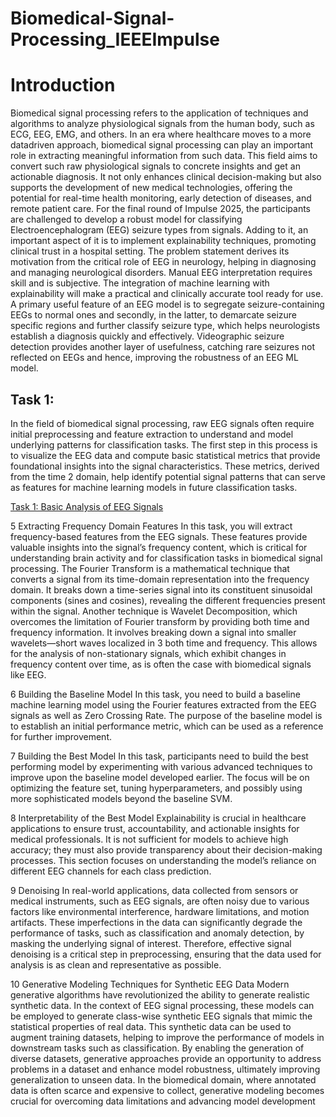 # Biomedical-Signal-Processing_IEEEImpulse
# Introduction

Biomedical signal processing refers to the application of techniques and algorithms to analyze physiological signals from the human body, such as ECG,
EEG, EMG, and others. In an era where healthcare moves to a more datadriven approach, biomedical signal processing can play an important role in
extracting meaningful information from such data. This field aims to convert
such raw physiological signals to concrete insights and get an actionable diagnosis. It not only enhances clinical decision-making but also supports the
development of new medical technologies, offering the potential for real-time
health monitoring, early detection of diseases, and remote patient care.
For the final round of Impulse 2025, the participants are challenged to develop a robust model for classifying Electroencephalogram (EEG) seizure types
from signals. Adding to it, an important aspect of it is to implement explainability techniques, promoting clinical trust in a hospital setting. The problem
statement derives its motivation from the critical role of EEG in neurology,
helping in diagnosing and managing neurological disorders. Manual EEG interpretation requires skill and is subjective. The integration of machine learning
with explainability will make a practical and clinically accurate tool ready for
use.
A primary useful feature of an EEG model is to segregate seizure-containing
EEGs to normal ones and secondly, in the latter, to demarcate seizure specific
regions and further classify seizure type, which helps neurologists establish a
diagnosis quickly and effectively. Videographic seizure detection provides another layer of usefulness, catching rare seizures not reflected on EEGs and hence,
improving the robustness of an EEG ML model.
 ## Task 1:
 In the field of biomedical signal processing, raw EEG signals often require initial preprocessing and feature extraction to understand and model underlying
patterns for classification tasks. The first step in this process is to visualize
the EEG data and compute basic statistical metrics that provide foundational
insights into the signal characteristics. These metrics, derived from the time
2
domain, help identify potential signal patterns that can serve as features for
machine learning models in future classification tasks.


[Task 1: Basic Analysis of EEG Signals](https://github.com/Joshuathomas18/Biomedical-Signal-Processing_IEEImpulse/blob/main/task1.ipynb)

5 Extracting Frequency Domain Features
In this task, you will extract frequency-based features from the EEG signals.
These features provide valuable insights into the signal’s frequency content,
which is critical for understanding brain activity and for classification tasks in
biomedical signal processing. The Fourier Transform is a mathematical technique that converts a signal from its time-domain representation into the frequency domain. It breaks down a time-series signal into its constituent sinusoidal components (sines and cosines), revealing the different frequencies present
within the signal.
Another technique is Wavelet Decomposition, which overcomes the limitation
of Fourier transform by providing both time and frequency information. It involves breaking down a signal into smaller wavelets—short waves localized in
3
both time and frequency. This allows for the analysis of non-stationary signals,
which exhibit changes in frequency content over time, as is often the case with
biomedical signals like EEG.



6 Building the Baseline Model
In this task, you need to build a baseline machine learning model using the
Fourier features extracted from the EEG signals as well as Zero Crossing Rate.
The purpose of the baseline model is to establish an initial performance metric,
which can be used as a reference for further improvement.



7 Building the Best Model
In this task, participants need to build the best performing model by experimenting with various advanced techniques to improve upon the baseline model
developed earlier. The focus will be on optimizing the feature set, tuning hyperparameters, and possibly using more sophisticated models beyond the baseline
SVM.




8 Interpretability of the Best Model
Explainability is crucial in healthcare applications to ensure trust, accountability, and actionable insights for medical professionals. It is not sufficient for models to achieve high accuracy; they must also provide transparency about their decision-making processes. This section focuses on understanding the model’s reliance on different EEG channels for each class prediction.


9 Denoising
In real-world applications, data collected from sensors or medical instruments,
such as EEG signals, are often noisy due to various factors like environmental
interference, hardware limitations, and motion artifacts. These imperfections in
the data can significantly degrade the performance of tasks, such as classification
and anomaly detection, by masking the underlying signal of interest. Therefore,
effective signal denoising is a critical step in preprocessing, ensuring that the
data used for analysis is as clean and representative as possible.

10 Generative Modeling Techniques for Synthetic
EEG Data
Modern generative algorithms have revolutionized the ability to generate realistic synthetic data. In the context of EEG signal processing, these models
can be employed to generate class-wise synthetic EEG signals that mimic the
statistical properties of real data. This synthetic data can be used to augment
training datasets, helping to improve the performance of models in downstream
tasks such as classification. By enabling the generation of diverse datasets, generative approaches provide an opportunity to address problems in a dataset and
enhance model robustness, ultimately improving generalization to unseen data.
In the biomedical domain, where annotated data is often scarce and expensive
to collect, generative modeling becomes crucial for overcoming data limitations
and advancing model development


